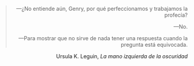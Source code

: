 <blockquote><p align='right'>—¿No entiende aún, Genry, por qué perfeccionamos y trabajamos la profecía?

<p align='right'>—No.

<p align='right'>—Para mostrar que no sirve de nada tener una respuesta cuando la pregunta está equivocada.</blockquote>
<p>

<p align='right'>Ursula K. Leguin, <i>La mano izquierda de la oscuridad</i></p>
